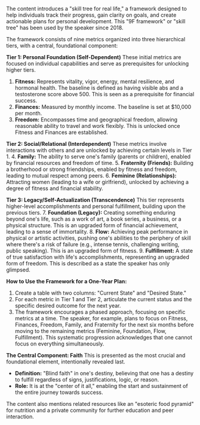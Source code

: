 The content introduces a "skill tree for real life," a framework designed to help individuals track their progress, gain clarity on goals, and create actionable plans for personal development. This "9F framework" or "skill tree" has been used by the speaker since 2018.

The framework consists of nine metrics organized into three hierarchical tiers, with a central, foundational component:

**Tier 1: Personal Foundation (Self-Dependent)**
These initial metrics are focused on individual capabilities and serve as prerequisites for unlocking higher tiers.
1.  **Fitness:** Represents vitality, vigor, energy, mental resilience, and hormonal health. The baseline is defined as having visible abs and a testosterone score above 500. This is seen as a prerequisite for financial success.
2.  **Finances:** Measured by monthly income. The baseline is set at $10,000 per month.
3.  **Freedom:** Encompasses time and geographical freedom, allowing reasonable ability to travel and work flexibly. This is unlocked once Fitness and Finances are established.

**Tier 2: Social/Relational (Interdependent)**
These metrics involve interactions with others and are unlocked by achieving certain levels in Tier 1.
4.  **Family:** The ability to serve one's family (parents or children), enabled by financial resources and freedom of time.
5.  **Fraternity (Friends):** Building a brotherhood or strong friendships, enabled by fitness and freedom, leading to mutual respect among peers.
6.  **Feminine (Relationships):** Attracting women (leading to a wife or girlfriend), unlocked by achieving a degree of fitness and financial stability.

**Tier 3: Legacy/Self-Actualization (Transcendence)**
This tier represents higher-level accomplishments and personal fulfillment, building upon the previous tiers.
7.  **Foundation (Legacy):** Creating something enduring beyond one's life, such as a work of art, a book series, a business, or a physical structure. This is an upgraded form of financial achievement, leading to a sense of immortality.
8.  **Flow:** Achieving peak performance in physical or artistic activities, pushing one's abilities to the periphery of skill where there's a risk of failure (e.g., intense tennis, challenging writing, public speaking). This is an upgraded form of fitness.
9.  **Fulfillment:** A state of true satisfaction with life's accomplishments, representing an upgraded form of freedom. This is described as a state the speaker has only glimpsed.

**How to Use the Framework for a One-Year Plan:**
1.  Create a table with two columns: "Current State" and "Desired State."
2.  For each metric in Tier 1 and Tier 2, articulate the current status and the specific desired outcome for the next year.
3.  The framework encourages a phased approach, focusing on specific metrics at a time. The speaker, for example, plans to focus on Fitness, Finances, Freedom, Family, and Fraternity for the next six months before moving to the remaining metrics (Feminine, Foundation, Flow, Fulfillment). This systematic progression acknowledges that one cannot focus on everything simultaneously.

**The Central Component: Faith**
This is presented as the most crucial and foundational element, intentionally revealed last.
*   **Definition:** "Blind faith" in one's destiny, believing that one has a destiny to fulfill regardless of signs, justifications, logic, or reason.
*   **Role:** It is at the "center of it all," enabling the start and sustainment of the entire journey towards success.

The content also mentions related resources like an "esoteric food pyramid" for nutrition and a private community for further education and peer interaction.